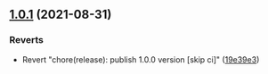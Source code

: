 ## [1.0.1](https://github.com/gmukul01/sum/compare/v1.0.0...v1.0.1) (2021-08-31)


### Reverts

* Revert "chore(release): publish 1.0.0 version [skip ci]" ([19e39e3](https://github.com/gmukul01/sum/commit/19e39e3011370613b35c59b646eda4d39cebc820))
